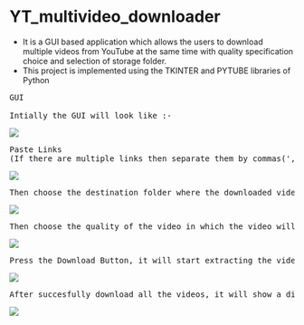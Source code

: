 # YT_multivideo_downloader
- It is a GUI based application which allows the users to download multiple videos from YouTube at the same time with quality specification choice and selection of storage folder.
- This project is implemented using the TKINTER and PYTUBE libraries of Python
<pre>
GUI

Intially the GUI will look like :- 
</pre>
![](https://github.com/banerjeesatwik/YT_video_downloader/blob/main/images/1.GUI.jpeg)

<pre>
Paste Links
(If there are multiple links then separate them by commas(','))
</pre>

![](https://github.com/banerjeesatwik/YT_video_downloader/blob/main/images/2.Linkpaste.jpeg)

<pre>
Then choose the destination folder where the downloaded video will be saved.
</pre>
![](https://github.com/banerjeesatwik/YT_video_downloader/blob/main/images/3.Browse.jpeg)

<pre>
Then choose the quality of the video in which the video will be downloaded.
</pre>
![](https://github.com/banerjeesatwik/YT_video_downloader/blob/main/images/4.QualitySelect.jpeg)
<pre>
Press the Download Button, it will start extracting the videos from youtube and downloading them one by one.
</pre>
![](https://github.com/banerjeesatwik/YT_video_downloader/blob/main/images/5.Downloading.jpeg)
<pre>
After succesfully download all the videos, it will show a dialog box as confirmation.
</pre>
![](https://github.com/banerjeesatwik/YT_video_downloader/blob/main/images/6.Final.jpeg)
